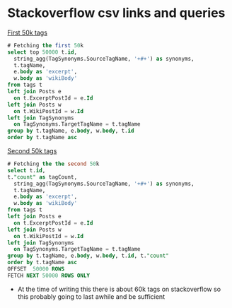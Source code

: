 # Stackoverflow csv links and queries

[First 50k tags](https://data.stackexchange.com/stackoverflow/csv/1743322)

```sql
# Fetching the first 50k
select top 50000 t.id,
  string_agg(TagSynonyms.SourceTagName, '+#+') as synonyms,
  t.tagName,
  e.body as 'excerpt',
  w.body as 'wikiBody'
from tags t
left join Posts e
  on t.ExcerptPostId = e.Id
left join Posts w
  on t.WikiPostId = w.Id
left join TagSynonyms
  on TagSynonyms.TargetTagName = t.tagName
group by t.tagName, e.body, w.body, t.id
order by t.tagName asc
```

[Second 50k tags](https://data.stackexchange.com/stackoverflow/csv/1743329)

```sql
# Fetching the the second 50k
select t.id,
t."count" as tagCount,
  string_agg(TagSynonyms.SourceTagName, '+#+') as synonyms,
  t.tagName,
  e.body as 'excerpt',
  w.body as 'wikiBody'
from tags t
left join Posts e
  on t.ExcerptPostId = e.Id
left join Posts w
  on t.WikiPostId = w.Id
left join TagSynonyms
  on TagSynonyms.TargetTagName = t.tagName
group by t.tagName, e.body, w.body, t.id, t."count"
order by t.tagName asc
OFFSET  50000 ROWS
FETCH NEXT 50000 ROWS ONLY
```

- At the time of writing this there is about 60k tags on stackoverflow
so this probably going to last awhile and be sufficient